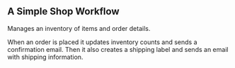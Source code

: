 ## A Simple Shop Workflow

Manages an inventory of items and order details.

When an order is placed it updates inventory counts and sends a confirmation email.
Then it also creates a shipping label and sends an email with shipping information.
